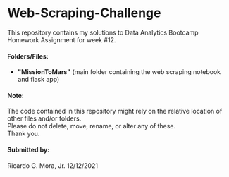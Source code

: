 # Web-Scraping-Challenge 

This repository contains my solutions to Data Analytics Bootcamp Homework Assignment for week #12.

#### Folders/Files:

+ **"MissionToMars"** (main folder containing the web scraping notebook and flask app) <br>
	

#### Note: <br>

The code contained in this repository might rely on the relative location of other files and/or folders. <br>
Please do not delete, move, rename, or alter any of these. <br>
Thank you. <br>

#### Submitted by: <br>
 Ricardo G. Mora, Jr.  12/12/2021
 
